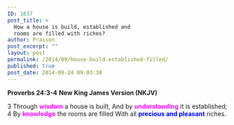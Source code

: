 ```yaml
---
ID: 1837
post_title: >
  How a house is build, established and
  rooms are filled with riches?
author: Praison
post_excerpt: ""
layout: post
permalink: /2014/09/house-build-established-filled/
published: true
post_date: 2014-09-24 09:03:38
---
```

<strong>Proverbs 24:3-4</strong>
<strong> New King James Version (NKJV)</strong>

3 Through <span style="color: #ff00ff;"><strong>wisdom</strong> </span>a house is built,
And by <span style="color: #ff00ff;"><strong>understanding</strong> </span>it is established;
4 By <span style="color: #ff00ff;"><strong>knowledge</strong> </span>the rooms are filled
With all <span style="color: #0000ff;"><strong>precious and pleasant</strong></span> riches.